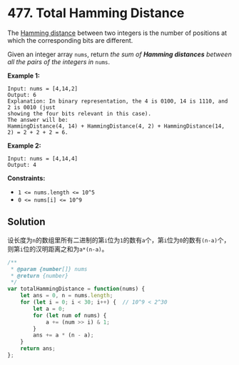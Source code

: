 # 477. Total Hamming Distance

The [Hamming distance](https://en.wikipedia.org/wiki/Hamming_distance) between two integers is the number of positions at which the corresponding bits are different.

Given an integer array `nums`, return *the sum of **Hamming distances** between all the pairs of the integers in* `nums`.

 

**Example 1:**

```
Input: nums = [4,14,2]
Output: 6
Explanation: In binary representation, the 4 is 0100, 14 is 1110, and 2 is 0010 (just
showing the four bits relevant in this case).
The answer will be:
HammingDistance(4, 14) + HammingDistance(4, 2) + HammingDistance(14, 2) = 2 + 2 + 2 = 6.
```

**Example 2:**

```
Input: nums = [4,14,4]
Output: 4
```

 

**Constraints:**

- `1 <= nums.length <= 10^5`
- `0 <= nums[i] <= 10^9`

## Solution

设长度为`n`的数组里所有二进制的第`i`位为`1`的数有`a`个，第`i`位为`0`的数有`(n-a)`个，则第`i`位的汉明距离之和为`a*(n-a)`。

```js
/**
 * @param {number[]} nums
 * @return {number}
 */
var totalHammingDistance = function(nums) {
    let ans = 0, n = nums.length;
    for (let i = 0; i < 30; i++) {	// 10^9 < 2^30
        let a = 0;
        for (let num of nums) {
            a += (num >> i) & 1;
        }
        ans += a * (n - a);
    }
    return ans;
};
```

